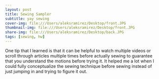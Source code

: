 ```yaml
---
layout: post
title: Sewing Sampler
subtitle: yay sewing
cover-img: file:///Users/aleksramirez/Desktop/front.JPG
thumbnail-img: file:///Users/aleksramirez/Desktop/front.JPG
share-img: file:///Users/aleksramirez/Desktop/back.JPG
tags: [sewing, hw]
---
```

One tip that I learned is that it can be helpful to watch multiple videos or scroll through articles multiple times before actually sewing to guarantee that you understand the motions before trying it. It helped me a lot when I could fully conceptualize the sewing technique before sewing instead of just jumping in and trying to figure it out.







